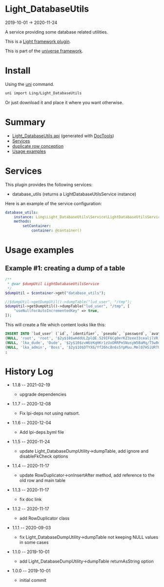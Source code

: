 Light_DatabaseUtils
===========
2019-10-01 -> 2020-11-24



A service providing some database related utilities.


This is a [Light framework plugin](https://github.com/lingtalfi/Light/blob/master/doc/pages/plugin.md).

This is part of the [universe framework](https://github.com/karayabin/universe-snapshot).


Install
==========
Using the [uni](https://github.com/lingtalfi/universe-naive-importer) command.
```bash
uni import Ling/Light_DatabaseUtils
```

Or just download it and place it where you want otherwise.






Summary
===========
- [Light_DatabaseUtils api](https://github.com/lingtalfi/Light_DatabaseUtils/blob/master/doc/api/Ling/Light_DatabaseUtils.md) (generated with [DocTools](https://github.com/lingtalfi/DocTools))
- [Services](#services)
- [duplicate row conception](https://github.com/lingtalfi/Light_DatabaseUtils/blob/master/doc/pages/duplicate-row.conception.md)
- [Usage examples](#usage-examples)




Services
=========


This plugin provides the following services:

- database_utils (returns a LightDatabaseUtilsService instance)



Here is an example of the service configuration:

```yaml
database_utils:
    instance: Ling\Light_DatabaseUtils\Service\LightDatabaseUtilsService
    methods:
        setContainer:
            container: @container()

```

Usage examples
=============

Example #1: creating a dump of a table
---------

```php
/**
 * @var $dumpUtil LightDatabaseUtilsService
 */
$dumpUtil = $container->get("database_utils");

//$dumpUtil->getDumpUtil()->dumpTable("lud_user", "/tmp");
$dumpUtil->getDumpUtil()->dumpTable("lud_user", "/tmp", [
    "useNullForAutoIncrementedKey" => true,
]);
```

This will create a file which content looks like this:

```sql 
INSERT INTO `lud_user` (`id`, `identifier`, `pseudo`, `password`, `avatar_url`, `extra`) VALUES 
(NULL, 'root', 'root', '$2y$10$wHddULZplQE.529IF6Cg0erKZ3zee33cealjlVR.PfLFSVQGQC5yG', '/plugins/Light_Kit_Admin/img/avatars/root_avatar.png', 'a:0:{}'),
(NULL, 'lka_dude', 'Dude', '$2y$10$zvWUzKqHKr1zUxORRPm5NusyW5BaMq/T5w8dEq0xjcYpCxZLlzkbW', '/plugins/Light_Kit_Admin/img/avatars/user_avatar.png', 'a:0:{}'),
(NULL, 'lka_admin', 'Boss', '$2y$10$DTYX6/Yf26hc8n6sSYpMuu.Mml07HSiURTUROdPwfVVY850pIxR/i', '/plugins/Light_Kit_Admin/img/avatars/lka_admin.png', 'a:0:{}')
;

```




History Log
=============

- 1.1.8 -- 2021-02-19

    - upgrade dependencies

- 1.1.7 -- 2020-12-08

    - Fix lpi-deps not using natsort.

- 1.1.6 -- 2020-12-04

    - Add lpi-deps.byml file

- 1.1.5 -- 2020-11-24

    - update Light_DatabaseDumpUtility->dumpTable, add ignore and disableFkCheck options
    
- 1.1.4 -- 2020-11-17

    - update RowDuplicator->onInsertAfter method, add reference to the old row and main table
    
- 1.1.3 -- 2020-11-17

    - fix doc link
    
- 1.1.2 -- 2020-11-17

    - add RowDuplicator class
    
- 1.1.1 -- 2020-09-03

    - fix Light_DatabaseDumpUtility->dumpTable not keeping NULL values in some cases
    
- 1.1.0 -- 2019-10-01

    - add Light_DatabaseDumpUtility->dumpTable returnAsString option
    
- 1.0.0 -- 2019-10-01

    - initial commit